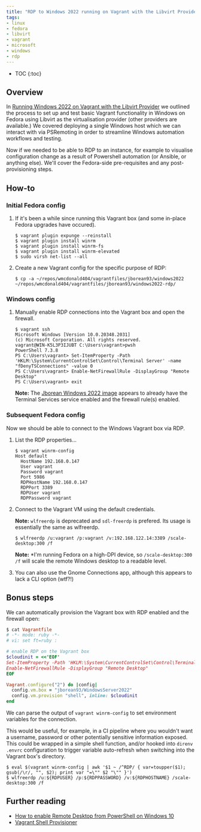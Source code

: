 ```yaml
---
title: "RDP to Windows 2022 running on Vagrant with the Libvirt Provider"
tags:
- linux
- fedora
- libvirt
- vagrant
- microsoft
- windows
- rdp
---
```


* TOC
{:toc}

## Overview
In [Running Windows 2022 on Vagrant with the Libvirt Provider](https://wmcdonald404.co.uk/2024/03/20/linux-vagrant-windows-boxes.html) we outlined the process to set up and test basic Vagrant functionality in Windows on Fedora using Libvirt as the virtualisation provider (other providers are available.) We covered deploying a single Windows host which we can interact with via PSRemoting in order to streamline Windows automation workflows and testing.

Now if we needed to be able to RDP to an instance, for example to visualise configuration change as a result of Powershell automation (or Ansible, or anything else). We'll cover the Fedora-side pre-requisites and any post-provisioning steps.

## How-to
### Initial Fedora config
1. If it's been a while since running this Vagrant box (and some in-place Fedora upgrades have occured).
  
    ```shell
    $ vagrant plugin expunge --reinstall
    $ vagrant plugin install winrm
    $ vagrant plugin install winrm-fs
    $ vagrant plugin install winrm-elevated
    $ sudo virsh net-list --all
    ```

2. Create a new Vagrant config for the specific purpose of RDP:

    ```shell
    $ cp -a ~/repos/wmcdonald404/vagrantfiles/jborean93/windows2022 ~/repos/wmcdonald404/vagrantfiles/jborean93/windows2022-rdp/
    ```

### Windows config
1. Manually enable RDP connections into the Vagrant box and open the firewall.
  
    ```
    $ vagrant ssh
    Microsoft Windows [Version 10.0.20348.2031]
    (c) Microsoft Corporation. All rights reserved.
    vagrant@WIN-K5L3P3IJUBT C:\Users\vagrant>pwsh
    PowerShell 7.3.8
    PS C:\Users\vagrant> Set-ItemProperty -Path 'HKLM:\System\CurrentControlSet\Control\Terminal Server' -name "fDenyTSConnections" -value 0 
    PS C:\Users\vagrant> Enable-NetFirewallRule -DisplayGroup "Remote Desktop"
    PS C:\Users\vagrant> exit
    ```
    
    **Note:** The [Jborean Windows 2022 image](https://portal.cloud.hashicorp.com/vagrant/discover/jborean93/WindowsServer2022) appears to already have the Terminal Services service enabled and the firewall rule(s) enabled.

### Subsequent Fedora config

Now we should be able to connect to the Windows Vagrant box via RDP.

1. List the RDP properties...

    ```shell
    $ vagrant winrm-config
    Host default
      HostName 192.168.0.147
      User vagrant
      Password vagrant
      Port 5986
      RDPHostName 192.168.0.147
      RDPPort 3389
      RDPUser vagrant
      RDPPassword vagrant
    ```

2. Connect to the Vagrant VM using the default credentials.

    **Note:** `wlfreerdp` is deprecated and `sdl-freerdp` is prefered. Its usage is essentially the same as wlfreerdp.

    ```shell
    $ wlfreerdp /u:vagrant /p:vagrant /v:192.168.122.14:3389 /scale-desktop:300 /f
    ```

    **Note:** *I'm running Fedora on a high-DPI device, so `/scale-desktop:300 /f` will scale the remote Windows desktop to a readable level.

3. You can also use the Gnome Connections app, although this appears to lack a CLI option (wtf?!)

## Bonus steps
We can automatically provision the Vagrant box with RDP enabled and the firewall open:

```ruby
$ cat Vagrantfile
# -*- mode: ruby -*-
# vi: set ft=ruby :

# enable RDP on the Vagrant box
$cloudinit = <<'EOF'
Set-ItemProperty -Path 'HKLM:\System\CurrentControlSet\Control\Terminal Server' -name "fDenyTSConnections" -value 0
Enable-NetFirewallRule -DisplayGroup "Remote Desktop"
EOF

Vagrant.configure("2") do |config|
  config.vm.box = "jborean93/WindowsServer2022"
  config.vm.provision "shell", inline: $cloudinit
end
```

We can parse the output of `vagrant winrm-config` to set environment variables for the connection. 

This would be useful, for example, in a CI pipeline where you wouldn't want a username, password or other potentially sensitive information exposed. This could be wrapped in a simple shell function, and/or hooked into `direnv` `.envrc` configuration to trigger variable auto-refresh when switching into the Vagrant box's directory. 

```shell
$ eval $(vagrant winrm-config | awk '$1 ~ /^RDP/ { var=toupper($1); gsub(/\r/, "", $2); print var "=\"" $2 "\"" }')
$ wlfreerdp /u:${RDPUSER} /p:${RDPPASSWORD} /v:${RDPHOSTNAME} /scale-desktop:300 /f
```

## Further reading
- [How to enable Remote Desktop from PowerShell on Windows 10](https://pureinfotech.com/enable-remote-desktop-powershell-windows-10/)
- [Vagrant Shell Provisioner](https://developer.hashicorp.com/vagrant/docs/provisioning/shell)
